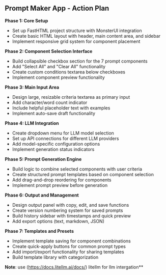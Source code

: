 ## Prompt Maker App - Action Plan

**Phase 1: Core Setup**
- Set up FastHTML project structure with MonsterUI integration
- Create basic HTML layout with header, main content area, and sidebar
- Implement responsive grid system for component placement

**Phase 2: Component Selection Interface**
- Build collapsible checkbox section for the 7 prompt components
- Add "Select All" and "Clear All" functionality
- Create custom conditions textarea below checkboxes
- Implement component preview functionality

**Phase 3: Main Input Area**
- Design large, resizable criteria textarea as primary input
- Add character/word count indicator
- Include helpful placeholder text with examples
- Implement auto-save draft functionality

**Phase 4: LLM Integration**
- Create dropdown menu for LLM model selection
- Set up API connections for different LLM providers
- Add model-specific configuration options
- Implement generation status indicators

**Phase 5: Prompt Generation Engine**
- Build logic to combine selected components with user criteria
- Create structured prompt templates based on component selection
- Add drag-and-drop reordering for components
- Implement prompt preview before generation

**Phase 6: Output and Management**
- Design output panel with copy, edit, and save functions
- Create version numbering system for saved prompts
- Build history sidebar with timestamps and quick preview
- Add export options (text, markdown, JSON)

**Phase 7: Templates and Presets**
- Implement template saving for component combinations
- Create quick-apply buttons for common prompt types
- Add import/export functionality for sharing templates
- Build template library with categorization


**Note**:
use (https://docs.litellm.ai/docs/) litellm for llm intergation**